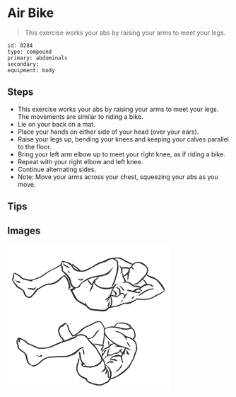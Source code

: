 # Air Bike
> This exercise works your abs by raising your arms to meet your legs.

``` 
id: 0284 
type: compound 
primary: abdominals 
secondary:  
equipment: body 
``` 

## Steps

 - This exercise works your abs by raising your arms to meet your legs. The movements are similar to riding a bike.
 - Lie on your back on a mat.
 - Place your hands on either side of your head (over your ears).
 - Raise your legs up, bending your knees and keeping your calves parallel to the floor.
 - Bring your left arm elbow up to meet your right knee, as if riding a bike.
 - Repeat with your right elbow and left knee.
 - Continue alternating sides.
 - Note: Move your arms across your chest, squeezing your abs as you move.

## Tips


## Images

<svg width="277pt" height="125pt" viewBox="0 0 277 125" xmlns="http://www.w3.org/2000/svg">
  <g fill="#FFF">
    <path d="M0 0h277v125H0V0m175.92 24.34c-6.01.32-10.65 4.8-16.41 6.06-7.12 1.77-12.57 6.86-18.95 10.13-5.38 2.11-10.6 5.59-16.64 4.83-3.46-4.92-9.43-7.09-13.08-11.73-.55.68-1.01 1.42-1.55 2.1-1-1.6-2.02-3.67-4.34-3.27-3.23-2.82-7.7-1.76-11.24-3.75-1.99 2.01-3.26 4.52-4.12 7.19-4.19 1.46-7.2 5.06-11.52 6.29-9.02 3.34-15.93 10.38-24.55 14.43-5.1 1.68-10.04 4.35-15.53 4.32-3.42-.54-6.68-1.84-10.13-2.25-2.69-.32-3.91-3.07-5.93-4.51-3.1-1.98-6.32-3.81-9.79-5.07-2.79 1.27-3.25 4.13-2.73 6.89-.9 1.77-2.04 3.78-1.07 5.78.86 4.45 4.37 7.41 6.9 10.92 2.64 3.33 7.33 3.76 10.21 6.84 2.57 1.97 1.7 5.79 3.94 7.99 2.31 2.71 5.88 5.12 9.6 4.17 1.73-.34 2.75-1.9 3.84-3.13 2.4-3 5.69-5.39 7.01-9.14 6.28-4.03 12.47-9.03 20.15-9.84 5.54-.04 11.03-1.82 15.59-4.96 4-2.67 6.51-6.96 10.43-9.73 6.33 4.33 6.62 12.41 9.2 18.91-.46-.11-1.38-.32-1.84-.43.05 1.35.1 2.7.14 4.05.92-1.1 2.01-2.03 3.3-2.68.64-5.06-1.88-10.16-3.59-14.91-1.04-3.09-4.45-4.25-6.06-6.93-3.29 1.59-6.23 3.78-8.85 6.32-3.94 3.82-8.88 6.66-14.23 7.9-8.06.04-15.48 3.96-21.81 8.65-.25-.26-.75-.77-.99-1.03-5.02 4.8-7.6 12.13-14.16 15.19-1.79-.23-3.6-.89-4.87-2.23-2.33-2.3-2.41-5.87-4.24-8.49-2.3-2.56-5.28-4.42-8.41-5.79-2.72-.84-3.1-4.13-5.36-5.55-3.36-2.21-6-7.28-2.94-10.75-.23-2.28-.27-4.56-.07-6.84 2.97 1.53 5.83 3.29 8.72 4.97 2.55 1.54 4.07 4.67 7.18 5.28 5.17 1.18 10.29 2.57 15.5 3.56-.14-.48-.41-1.45-.55-1.94 7.14-1.98 14.42-4.15 20.44-8.64 5.21-3.98 10.58-7.86 16.71-10.32 4.07-1.54 7.42-4.36 11.28-6.3 2.32 3.12.31 7.53 3.02 10.49 3.91 4.12 8.83 7.63 11.07 13.04 1.37 2.91 1.12 6.29 2.59 9.17.9 2.33 2.96 3.82 4.61 5.59-2.39 1.28-5.05 1.66-7.6 2.46.75.32 2.23.98 2.97 1.3 3.69 6.47 5.76 14.49 12.19 18.94 4.51 2.74 9.04 5.51 13.89 7.62 2.18 3.16 5.2 5.89 8.92 7.04 3.89 1.07 7.98.8 11.95 1.39 4.24.49 8.63 1.22 12.83.09 2.44-.64 3.7-3 5.52-4.52 4.47-1.85 9.35-2.16 14.03-3.16 4.05-1.06 7.95-2.69 11.63-4.68 4.1.24 8.58.8 12.29-1.38 3.21-1.96 6.92-3.16 9.66-5.84 5.61 1.03 11.34.71 17 .41 6.75-.73 12.57-4.36 18.43-7.46 4.72-1.8 8.84-4.92 11.97-8.87-1.25-2.68-1.98-5.67-3.9-7.99-3.21-3.8-5.92-8.2-10.28-10.82-4.92-3.64-11.1-4.72-16.33-7.79.87-2.34 1.82-4.69 2.2-7.17-.18-4.88-3.8-8.8-7.81-11.15-5.39-4.09-13.65-4.27-18.62.6-5.61-3.18-11.7-5.44-17.12-8.97-6.07-3.49-13.17-1.27-19.7-.9M13.58 62.37c2.2 2.23 6.38 5.8 9.27 2.78-2.43-1.6-5.47-1.69-8.17-2.6-.16-.75-.49-2.25-.66-3.01-.15.94-.29 1.89-.44 2.83M43.85 76.2c-3.05-1.92-6.38-.08-9.63-1.51 1.22 2.64 3.94 3.32 6.59 2.57 1.02.47 2.06.93 3.1 1.38 2.27-1.1 3.98-3.03 4.87-5.37-1.72.84-3.32 1.89-4.93 2.93z"/>
    <path d="M182.82 25.26c5.08-1.1 10.17.54 14.34 3.43 4.68 3 9.82 5.1 15.08 6.82-1.7 1.91-3.16 4.14-5.53 5.28-4.11-2.13-8.76-.86-13.15-.92-1.01-1.22-2.04-2.48-3.56-3.08.9 2.13 2.2 4.07 3.03 6.23.98 2.69-.51 5.36-1 7.98 1-.61 2.01-1.23 3.01-1.86.15 1.97.67 3.96-.05 5.9 1.75 2.86 3.24 5.89 4.06 9.17-1.35.77-2.75 1.45-4.09 2.23 3.21-.23 6.59-1.58 9.68-.03 3.88 1.53 6.69 4.69 10.08 6.99 3.42-1.21 6.93.9 10.41.99-.51.33-1.53.99-2.05 1.32-3.8-.57-6.91 1.84-9.56 4.21-3.55-1.32-7.34-1.85-11.12-1.78 2.73 2.96 7.33 1.97 10.55 4.17 3.41-.29 6.57 1.38 9.96 1.37 1.96-.16 3.32-1.91 4.95-2.79-3.71-.28-7.31 1.74-10.99.22 1.69-2.11 3.97-3.48 6.69-3.71 1.96 1.26 3.85 2.91 6.33 2.89-1.35-1.55-3-2.76-4.72-3.87 2.84-1.12 5.02-3.32 7.64-4.79 2.6-.97 5.39-1.54 8.16-1.58 2.75.63 5.02 2.39 7.47 3.69-1.21-4.8-6.82-5.47-10.96-5.61-2.13-3.03-3.83-6.53-7.26-8.34 2.07-2.14 4-4.39 5.78-6.77 3.35 2.62 7.03 4.91 11.16 6.06 3.22.85 6.1 2.76 8.38 5.16 3.69 4.7 7.26 9.5 10.22 14.71-4.01 4.37-9.7 6.12-14.75 8.82-8.97 6.61-20.88 6.23-31.38 4.8-1 .95-1.92 2-3.08 2.77-5.96 2.41-11.98 5.33-18.6 4.66-6.78 3.31-14.01 5.71-21.6 6.19 2.57-5.49 2.39-12.03-.82-17.23 3.63-.22 7.16.6 10.5 1.97 1-1 1.99-2 2.99-3 .5-.08 1.5-.23 2-.31.93-2.32 3-2.96 5.31-2.57.77 1.11 1.56 2.21 2.33 3.33-.94 1.65-2.5 3.4-1.49 5.41 2.53-3.41 4.87-7 6.76-10.81-1.81.99-3.91 2.19-4.08 4.52-1.21-1.71-2.21-4.56-4.75-4.3-.73.09-2.19.28-2.92.37-.11-2.63.45-6.06-2.14-7.72-1.59-1.1-3.42-3.48-5.44-1.84 1.71 1.57 4.27 2.61 4.95 5.03.71 1.75.13 3.66.04 5.46.7.03 2.09.07 2.79.09-2.13 1.18-4.44 2.21-5.73 4.4-3.41-1.33-6.94-2.49-10.66-2.18.96-2.52 1.77-5.09 2.46-7.69 2.34 2.08 4.57 4.37 4.97 7.64.74 3.25 3.14-1.19 2.25-2.66-.95-3.01-4.08-4.56-6.91-5.34 1.85-3.04 3.92-5.93 5.76-8.97-.51-.69-1.53-2.06-2.04-2.74 1.23 3.12-2.11 4.88-4.4 5.83-9.66 3.19-22.01 2.5-29.04-5.69.11-1.71.27-3.42.42-5.13 2.49-1.26 4.41-3.42 5.39-6.03 6.42-1.27 13.77-1.55 18.56-6.65 2.28-3.35 4.71-6.63 6.51-10.28-4.81 4.86-9.33 10.48-16.09 12.7-10.72 3.08-23.05 2.72-32.21 9.94-2.91 1.98-6.12 3.75-8.15 6.73-1.47 2.24-3.38 4.11-5.59 5.62-2.61-.71-5.94-.92-7.23-3.75-3.06-4.12-2.03-9.77-5.05-13.89-2.28-3.08-4.75-6.12-7.94-8.3-1.68-1.27-4.01-2.7-3.54-5.18.38-2.64-.26-5.18-2.08-7.17.3-1.57.61-3.15 1.21-4.63 2.55.16 5.11.39 7.62.89 2.29 1.74 4.59 3.48 7.11 4.91 1.68 2.29 2.46 5.32 5.01 6.92 4.76 4.33 11.59 3.26 17.47 3.1 10.29-2.98 18.68-10.21 28.63-14 3.62-1.41 7.7-1.72 10.91-4.09 3.58-2.18 8.71-4.23 12.46-1.31 1.57 1.05 3.31 2.32 3.52 4.37 1.6 10.41-1.81 20.63-4.79 30.46-1.17 3.34-3.55 6.27-3.6 9.95 3.12-2.69 5-6.53 5.92-10.5 1.86-7.23 5.12-14.27 5.01-21.86-.25-3.47-.67-6.93-.73-10.41-1.7-1.4-3.33-2.88-4.97-4.34M99.67 38.53c1.85 1.46 3.85 2.75 6.08 3.56-1.77-5.48-8.46-4.97-11.35-9.21.07 3.01 2.34 5.25 5.27 5.65m2.72 6.36c.46 1.42.97 2.83 1.51 4.22.63.17 1.89.53 2.52.7-1.07-1.84-2.24-3.7-4.03-4.92m17.26 13.95c1.32 4.39 9.18 5.09 9.06-.4-1.54.65-3.04 1.36-4.55 2.07-1.48-.62-2.98-1.19-4.51-1.67m65.9 9.08c-.35 1.41.17 1.97 1.55 1.69.32-1.38-.19-1.95-1.55-1.69m4.02 2.92c2.07 2.51 4.68 4.55 6.46 7.31.49 1.36 1.91 1.13 3.05 1.2-2.51-3.44-5.01-7.59-9.51-8.51m32.55 17.61c1.32-.37 2.71-.64 3.85-1.47 6.68-4.66 13.82-9.57 22.26-9.94.16-.35.48-1.03.64-1.37-10.35-.18-19.72 5.64-26.75 12.78m-11.64 6.51c2.39-1.76 4.26-4.15 5.31-6.94-2.63 1.5-4.73 3.91-5.31 6.94m-18.56 4.03c2.22-.71 3.91-2.35 4.75-4.53-2 1.02-3.78 2.47-4.75 4.53z"/>
    <path d="M211.43 39.18c2.18-3.25 5.15-7.06 9.53-6.7 4.97-.12 9.08 3 12.97 5.67 1.63 1.5 3.24 3.49 3.06 5.85.3 4.72-2.97 8.67-6.09 11.83-3.37 2.96-5.85 6.83-9.47 9.52-2.37 1.93-5.67 1.92-8.13 3.71 6.71 1.31 11.81-3.98 16.19-8.18 2.65 1.76 4.1 4.62 5.57 7.33-3.15.94-6.03 2.57-8.45 4.78-3.04-1.44-6.35-2.39-9.75-2.05-2.53.66-3.89-1.96-5.66-3.21-2.85-2.04-6.18-3.45-9.65-3.97-.86-2.92-2.15-5.73-4.26-7.96a36.74 36.74 0 0 0 5.86-3.31c.42.54.84 1.09 1.26 1.64-1.15 2.82-.68 5.83.29 8.61.61-3.68 1.07-7.4 2.12-11.01-.43-.72-.85-1.45-1.26-2.19l2.25.31c-.53-2.92-.17-5.88.71-8.69.77.06 2.31.17 3.08.23.98 1.16 1.92 2.5 3.58 2.67-.79-1.95-2.05-3.65-3.75-4.88zM110.01 35.88c3.58 3.06 7.67 5.63 10.68 9.31-4.79-1.42-8.9-4.45-10.68-9.31z"/>
    <path d="M195.22 41.9c3.78-.12 7.57.09 11.3.75-.63 5.2-4.95 8.62-8.92 11.46-.74-1.84-1.53-3.64-2.4-5.42.22-2.26.24-4.53.02-6.79zM136.96 60.48c5.12-2.44 10.73-3.62 16.32-4.44-1.27 1.58-2.21 4.13-4.68 3.84-2 2.54-3.81 5.24-5.09 8.22-2.48-2.28-4.56-4.93-6.55-7.62z"/>
    <path d="M128.02 65.78c2.64-1.58 5.46-2.83 8.12-4.37 1.29 3.78 3.64 7.13 7.37 8.82-1.53 3.95-3.32 7.81-4.36 11.93 4.08-4.39 7.1-10.3 7.18-16.38 2.96 6.07 9.44 9.23 15.74 10.65 5.78 1.01 12.06 1.17 17.38-1.71-2.68 3.24-3.5 7.37-4.91 11.21-2.13 4.07-5.81 7.02-9.57 9.53 2.67-.1 5.05-1.26 7-3.09-1.42 2.19-2.78 4.43-3.88 6.8 3.48-1.99 4.72-5.96 6.86-9.1 1.1 5.72 2.22 12.43-1.72 17.37-.56-.47-1.1-.96-1.63-1.45 2.55-3.1 2.24-7.18 1.4-10.84-.65 3.77-2.04 7.33-3.17 10.96l2.11.39c-1.79 1.89-3.55 4.12-6.09 4.99-5.17.76-10.4-.08-15.58-.47-3.9-.4-8.13-.44-11.33-3.06-3.71-1.92-5.21-5.94-7.28-9.29.01.91.02 2.72.03 3.62-4.47-3.7-11.14-4.55-14.24-9.88-2.39-4.2-4.65-8.49-7.14-12.64 2.12-1.16 3.94-2.75 5.67-4.42 2.16-.28 4.65-.33 6.3-1.96 1.85-2.58 2.94-5.83 5.74-7.61z"/>
  </g>
  <g fill="#333">
    <path d="M175.92 24.34c6.53-.37 13.63-2.59 19.7.9 5.42 3.53 11.51 5.79 17.12 8.97 4.97-4.87 13.23-4.69 18.62-.6 4.01 2.35 7.63 6.27 7.81 11.15-.38 2.48-1.33 4.83-2.2 7.17 5.23 3.07 11.41 4.15 16.33 7.79 4.36 2.62 7.07 7.02 10.28 10.82 1.92 2.32 2.65 5.31 3.9 7.99-3.13 3.95-7.25 7.07-11.97 8.87-5.86 3.1-11.68 6.73-18.43 7.46-5.66.3-11.39.62-17-.41-2.74 2.68-6.45 3.88-9.66 5.84-3.71 2.18-8.19 1.62-12.29 1.38-3.68 1.99-7.58 3.62-11.63 4.68-4.68 1-9.56 1.31-14.03 3.16-1.82 1.52-3.08 3.88-5.52 4.52-4.2 1.13-8.59.4-12.83-.09-3.97-.59-8.06-.32-11.95-1.39-3.72-1.15-6.74-3.88-8.92-7.04-4.85-2.11-9.38-4.88-13.89-7.62-6.43-4.45-8.5-12.47-12.19-18.94-.74-.32-2.22-.98-2.97-1.3 2.55-.8 5.21-1.18 7.6-2.46-1.65-1.77-3.71-3.26-4.61-5.59-1.47-2.88-1.22-6.26-2.59-9.17-2.24-5.41-7.16-8.92-11.07-13.04-2.71-2.96-.7-7.37-3.02-10.49-3.86 1.94-7.21 4.76-11.28 6.3-6.13 2.46-11.5 6.34-16.71 10.32-6.02 4.49-13.3 6.66-20.44 8.64.14.49.41 1.46.55 1.94-5.21-.99-10.33-2.38-15.5-3.56-3.11-.61-4.63-3.74-7.18-5.28-2.89-1.68-5.75-3.44-8.72-4.97-.2 2.28-.16 4.56.07 6.84-3.06 3.47-.42 8.54 2.94 10.75 2.26 1.42 2.64 4.71 5.36 5.55 3.13 1.37 6.11 3.23 8.41 5.79 1.83 2.62 1.91 6.19 4.24 8.49 1.27 1.34 3.08 2 4.87 2.23 6.56-3.06 9.14-10.39 14.16-15.19.24.26.74.77.99 1.03 6.33-4.69 13.75-8.61 21.81-8.65 5.35-1.24 10.29-4.08 14.23-7.9 2.62-2.54 5.56-4.73 8.85-6.32 1.61 2.68 5.02 3.84 6.06 6.93 1.71 4.75 4.23 9.85 3.59 14.91-1.29.65-2.38 1.58-3.3 2.68-.04-1.35-.09-2.7-.14-4.05.46.11 1.38.32 1.84.43-2.58-6.5-2.87-14.58-9.2-18.91-3.92 2.77-6.43 7.06-10.43 9.73-4.56 3.14-10.05 4.92-15.59 4.96-7.68.81-13.87 5.81-20.15 9.84-1.32 3.75-4.61 6.14-7.01 9.14-1.09 1.23-2.11 2.79-3.84 3.13-3.72.95-7.29-1.46-9.6-4.17-2.24-2.2-1.37-6.02-3.94-7.99-2.88-3.08-7.57-3.51-10.21-6.84-2.53-3.51-6.04-6.47-6.9-10.92-.97-2 .17-4.01 1.07-5.78-.52-2.76-.06-5.62 2.73-6.89 3.47 1.26 6.69 3.09 9.79 5.07 2.02 1.44 3.24 4.19 5.93 4.51 3.45.41 6.71 1.71 10.13 2.25 5.49.03 10.43-2.64 15.53-4.32 8.62-4.05 15.53-11.09 24.55-14.43 4.32-1.23 7.33-4.83 11.52-6.29.86-2.67 2.13-5.18 4.12-7.19 3.54 1.99 8.01.93 11.24 3.75 2.32-.4 3.34 1.67 4.34 3.27.54-.68 1-1.42 1.55-2.1 3.65 4.64 9.62 6.81 13.08 11.73 6.04.76 11.26-2.72 16.64-4.83 6.38-3.27 11.83-8.36 18.95-10.13 5.76-1.26 10.4-5.74 16.41-6.06m6.9.92c1.64 1.46 3.27 2.94 4.97 4.34.06 3.48.48 6.94.73 10.41.11 7.59-3.15 14.63-5.01 21.86-.92 3.97-2.8 7.81-5.92 10.5.05-3.68 2.43-6.61 3.6-9.95 2.98-9.83 6.39-20.05 4.79-30.46-.21-2.05-1.95-3.32-3.52-4.37-3.75-2.92-8.88-.87-12.46 1.31-3.21 2.37-7.29 2.68-10.91 4.09-9.95 3.79-18.34 11.02-28.63 14-5.88.16-12.71 1.23-17.47-3.1-2.55-1.6-3.33-4.63-5.01-6.92-2.52-1.43-4.82-3.17-7.11-4.91-2.51-.5-5.07-.73-7.62-.89-.6 1.48-.91 3.06-1.21 4.63 1.82 1.99 2.46 4.53 2.08 7.17-.47 2.48 1.86 3.91 3.54 5.18 3.19 2.18 5.66 5.22 7.94 8.3 3.02 4.12 1.99 9.77 5.05 13.89 1.29 2.83 4.62 3.04 7.23 3.75 2.21-1.51 4.12-3.38 5.59-5.62 2.03-2.98 5.24-4.75 8.15-6.73 9.16-7.22 21.49-6.86 32.21-9.94 6.76-2.22 11.28-7.84 16.09-12.7-1.8 3.65-4.23 6.93-6.51 10.28-4.79 5.1-12.14 5.38-18.56 6.65-.98 2.61-2.9 4.77-5.39 6.03-.15 1.71-.31 3.42-.42 5.13 7.03 8.19 19.38 8.88 29.04 5.69 2.29-.95 5.63-2.71 4.4-5.83.51.68 1.53 2.05 2.04 2.74-1.84 3.04-3.91 5.93-5.76 8.97 2.83.78 5.96 2.33 6.91 5.34.89 1.47-1.51 5.91-2.25 2.66-.4-3.27-2.63-5.56-4.97-7.64-.69 2.6-1.5 5.17-2.46 7.69 3.72-.31 7.25.85 10.66 2.18 1.29-2.19 3.6-3.22 5.73-4.4-.7-.02-2.09-.06-2.79-.09.09-1.8.67-3.71-.04-5.46-.68-2.42-3.24-3.46-4.95-5.03 2.02-1.64 3.85.74 5.44 1.84 2.59 1.66 2.03 5.09 2.14 7.72.73-.09 2.19-.28 2.92-.37 2.54-.26 3.54 2.59 4.75 4.3.17-2.33 2.27-3.53 4.08-4.52-1.89 3.81-4.23 7.4-6.76 10.81-1.01-2.01.55-3.76 1.49-5.41-.77-1.12-1.56-2.22-2.33-3.33-2.31-.39-4.38.25-5.31 2.57-.5.08-1.5.23-2 .31-1 1-1.99 2-2.99 3-3.34-1.37-6.87-2.19-10.5-1.97 3.21 5.2 3.39 11.74.82 17.23 7.59-.48 14.82-2.88 21.6-6.19 6.62.67 12.64-2.25 18.6-4.66 1.16-.77 2.08-1.82 3.08-2.77 10.5 1.43 22.41 1.81 31.38-4.8 5.05-2.7 10.74-4.45 14.75-8.82-2.96-5.21-6.53-10.01-10.22-14.71-2.28-2.4-5.16-4.31-8.38-5.16-4.13-1.15-7.81-3.44-11.16-6.06a70.248 70.248 0 0 1-5.78 6.77c3.43 1.81 5.13 5.31 7.26 8.34 4.14.14 9.75.81 10.96 5.61-2.45-1.3-4.72-3.06-7.47-3.69-2.77.04-5.56.61-8.16 1.58-2.62 1.47-4.8 3.67-7.64 4.79 1.72 1.11 3.37 2.32 4.72 3.87-2.48.02-4.37-1.63-6.33-2.89-2.72.23-5 1.6-6.69 3.71 3.68 1.52 7.28-.5 10.99-.22-1.63.88-2.99 2.63-4.95 2.79-3.39.01-6.55-1.66-9.96-1.37-3.22-2.2-7.82-1.21-10.55-4.17 3.78-.07 7.57.46 11.12 1.78 2.65-2.37 5.76-4.78 9.56-4.21.52-.33 1.54-.99 2.05-1.32-3.48-.09-6.99-2.2-10.41-.99-3.39-2.3-6.2-5.46-10.08-6.99-3.09-1.55-6.47-.2-9.68.03 1.34-.78 2.74-1.46 4.09-2.23-.82-3.28-2.31-6.31-4.06-9.17.72-1.94.2-3.93.05-5.9-1 .63-2.01 1.25-3.01 1.86.49-2.62 1.98-5.29 1-7.98-.83-2.16-2.13-4.1-3.03-6.23 1.52.6 2.55 1.86 3.56 3.08 4.39.06 9.04-1.21 13.15.92 2.37-1.14 3.83-3.37 5.53-5.28-5.26-1.72-10.4-3.82-15.08-6.82-4.17-2.89-9.26-4.53-14.34-3.43m28.61 13.92c1.7 1.23 2.96 2.93 3.75 4.88-1.66-.17-2.6-1.51-3.58-2.67-.77-.06-2.31-.17-3.08-.23-.88 2.81-1.24 5.77-.71 8.69l-2.25-.31c.41.74.83 1.47 1.26 2.19-1.05 3.61-1.51 7.33-2.12 11.01-.97-2.78-1.44-5.79-.29-8.61-.42-.55-.84-1.1-1.26-1.64a36.74 36.74 0 0 1-5.86 3.31c2.11 2.23 3.4 5.04 4.26 7.96 3.47.52 6.8 1.93 9.65 3.97 1.77 1.25 3.13 3.87 5.66 3.21 3.4-.34 6.71.61 9.75 2.05 2.42-2.21 5.3-3.84 8.45-4.78-1.47-2.71-2.92-5.57-5.57-7.33-4.38 4.2-9.48 9.49-16.19 8.18 2.46-1.79 5.76-1.78 8.13-3.71 3.62-2.69 6.1-6.56 9.47-9.52 3.12-3.16 6.39-7.11 6.09-11.83.18-2.36-1.43-4.35-3.06-5.85-3.89-2.67-8-5.79-12.97-5.67-4.38-.36-7.35 3.45-9.53 6.7m-101.42-3.3c1.78 4.86 5.89 7.89 10.68 9.31-3.01-3.68-7.1-6.25-10.68-9.31m85.21 6.02c.22 2.26.2 4.53-.02 6.79.87 1.78 1.66 3.58 2.4 5.42 3.97-2.84 8.29-6.26 8.92-11.46-3.73-.66-7.52-.87-11.3-.75m-58.26 18.58c1.99 2.69 4.07 5.34 6.55 7.62 1.28-2.98 3.09-5.68 5.09-8.22 2.47.29 3.41-2.26 4.68-3.84-5.59.82-11.2 2-16.32 4.44m-8.94 5.3c-2.8 1.78-3.89 5.03-5.74 7.61-1.65 1.63-4.14 1.68-6.3 1.96-1.73 1.67-3.55 3.26-5.67 4.42 2.49 4.15 4.75 8.44 7.14 12.64 3.1 5.33 9.77 6.18 14.24 9.88-.01-.9-.02-2.71-.03-3.62 2.07 3.35 3.57 7.37 7.28 9.29 3.2 2.62 7.43 2.66 11.33 3.06 5.18.39 10.41 1.23 15.58.47 2.54-.87 4.3-3.1 6.09-4.99l-2.11-.39c1.13-3.63 2.52-7.19 3.17-10.96.84 3.66 1.15 7.74-1.4 10.84.53.49 1.07.98 1.63 1.45 3.94-4.94 2.82-11.65 1.72-17.37-2.14 3.14-3.38 7.11-6.86 9.1 1.1-2.37 2.46-4.61 3.88-6.8-1.95 1.83-4.33 2.99-7 3.09 3.76-2.51 7.44-5.46 9.57-9.53 1.41-3.84 2.23-7.97 4.91-11.21-5.32 2.88-11.6 2.72-17.38 1.71-6.3-1.42-12.78-4.58-15.74-10.65-.08 6.08-3.1 11.99-7.18 16.38 1.04-4.12 2.83-7.98 4.36-11.93-3.73-1.69-6.08-5.04-7.37-8.82-2.66 1.54-5.48 2.79-8.12 4.37z"/>
    <path d="M99.67 38.53c-2.93-.4-5.2-2.64-5.27-5.65 2.89 4.24 9.58 3.73 11.35 9.21-2.23-.81-4.23-2.1-6.08-3.56zM102.39 44.89c1.79 1.22 2.96 3.08 4.03 4.92-.63-.17-1.89-.53-2.52-.7-.54-1.39-1.05-2.8-1.51-4.22zM119.65 58.84c1.53.48 3.03 1.05 4.51 1.67 1.51-.71 3.01-1.42 4.55-2.07.12 5.49-7.74 4.79-9.06.4zM13.58 62.37c.15-.94.29-1.89.44-2.83.17.76.5 2.26.66 3.01 2.7.91 5.74 1 8.17 2.6-2.89 3.02-7.07-.55-9.27-2.78zM185.55 67.92c1.36-.26 1.87.31 1.55 1.69-1.38.28-1.9-.28-1.55-1.69zM189.57 70.84c4.5.92 7 5.07 9.51 8.51-1.14-.07-2.56.16-3.05-1.2-1.78-2.76-4.39-4.8-6.46-7.31zM43.85 76.2c1.61-1.04 3.21-2.09 4.93-2.93-.89 2.34-2.6 4.27-4.87 5.37-1.04-.45-2.08-.91-3.1-1.38-2.65.75-5.37.07-6.59-2.57 3.25 1.43 6.58-.41 9.63 1.51zM222.12 88.45c7.03-7.14 16.4-12.96 26.75-12.78-.16.34-.48 1.02-.64 1.37-8.44.37-15.58 5.28-22.26 9.94-1.14.83-2.53 1.1-3.85 1.47zM210.48 94.96c.58-3.03 2.68-5.44 5.31-6.94-1.05 2.79-2.92 5.18-5.31 6.94zM191.92 98.99c.97-2.06 2.75-3.51 4.75-4.53-.84 2.18-2.53 3.82-4.75 4.53z"/>
  </g>
</svg>

<svg width="277pt" height="125pt" viewBox="0 0 277 125" xmlns="http://www.w3.org/2000/svg">
  <g fill="#FFF">
    <path d="M0 0h277v125H0V0m148.42 7.47c-5.71 3.53-12.18 5.58-18.08 8.75-4.95 2.58-8 7.51-12.64 10.51-1.98 1.47-4.4 2.1-6.62 3.09-2.36-4.27-6.01-7.98-6.98-12.9-.47-3.55-3.08-6.4-5.98-8.24-1.71.75-3.18 1.91-4.62 3.06-4.62 1.49-7.69 6.45-7.55 11.19 1.26 4.64 2.14 10 6.55 12.79.53 1.27 1.06 2.53 1.59 3.8-9.9 3.25-18.72 9.65-29.24 11.04-5.09.53-10.68 1.55-15.34-1.2-4.42-2.58-9.29-4.17-14.03-6.04-1.85-.64-2.62-2.63-3.8-4.04-3.78-2.1-7.51-4.34-11.74-5.43l-2.64.8c-.96 2.8-3.1 5.81-1.56 8.8 1.06 2.36 1.11 4.96 1.76 7.43 2.35 5.14 8.16 6.89 11.88 10.71 2.52 5.1 1.99 11.47 5.78 16.03 2.08 3.01 5.82 3.79 8.84 5.51 4.46-.95 8.29-3.53 11.78-6.35 4.46-4.78 10.44-8.75 17.18-8.95 9.03-.41 18.06-1.27 27.11-1.01 2.58-.2 4.96-1.28 7.39-2.1 3.51-1.29 7.35-2.34 9.99-5.18 3.2-2.53 5.28-6.25 9.12-7.98 2.67 3.61 1 8.67 3.69 12.12.9-4.26.36-8.78-2.87-11.95.88-.78 1.75-1.58 2.58-2.43-4.63.16-8.38 3.11-11.76 5.97-5.5 4.59-11.94 8.4-19.09 9.55-8.86-.08-17.7.61-26.54 1.05-6.77.71-12.98 4.3-17.71 9.1-3.72 3.68-8.84 6.54-14.24 5.76-2-2.4-4.68-4.48-5.47-7.65-1.43-4.08-1.08-8.88-3.85-12.41-3.09-3.34-7.42-5.21-10.64-8.4-1.53-1.28-1.29-3.35-1.59-5.12-.22-2.17-1.75-3.97-1.92-6.16.03-1.9.93-3.63 1.59-5.36-.08 2.6-.44 5.39 1.56 7.41.51-2.36.9-4.79 2.15-6.91 4.16 2.42 8.41 4.84 11.49 8.63 6.4 1.44 11.76 5.63 17.95 7.65 6.63 1.07 13.48.35 19.95-1.34 6.76-2.18 13.14-5.36 19.62-8.23 5.14-2.23 10.88-2.8 15.81-5.57 2.28-1.28 4.95-1.56 7.3-2.67 2.16-1.38 4.02-3.31 6.57-4 3.83-1.41 8.03-.12 11.45 1.78 2.34 2.37 3.89 5.39 6.13 7.87 3.59 4.75 8.62 8.2 11.92 13.19 2.39 3.63 4.24 7.59 6.5 11.3 1.31 2.58 3.35 5.6 2.01 8.56-2.36 2.64-5.17 4.9-8.13 6.82-5.47 2.59-12 3.39-17.76 1.22-1.31-.7-2.56.14-3.61.88-1.05-1.03-2.33-2.01-2.36-3.61.43.45 1.28 1.36 1.71 1.82 1.22-.76 2.46-1.48 3.66-2.26-2.01-.8-4.19-1.68-5.16-3.78-3.69-4.98-2.19-11.57-4.53-17.09-.53.62-1.06 1.24-1.58 1.87.41 2.57.73 5.16.95 7.76.25 3.52 2.39 6.47 4.03 9.46-.48 1.13-.87 2.28-1.17 3.46 1.33 1.97 3.26 3.95 5.8 4.05 3.33.26 6.63.92 9.97.98 3.79-.59 7.54-1.48 11.1-2.88 4.47-1.89 7.91-5.64 10.08-9.92 1.61 4.61 4.49 9.79 2.32 14.68-1.52 2.42-3.8 4.23-5.62 6.41 4.11-.93 7.29-3.59 9.28-7.26-.08 3.78-1.45 7.32-2.41 10.93 2.87-.98 3.1-4.22 4.28-6.55.91 3.83.69 7.79.49 11.69 1.06-.36 2.16-.66 3.29-.56-1.4 2.74-2.47 6.59-5.8 7.58-4.06 1.26-7.47 4.61-11.95 4.32-6.73-1.14-13.6-2.53-19.57-6-.8-1.31-1.07-2.84-1.53-4.28-4.79-2.27-10.28-4.03-13.5-8.52-2.67-3.44-2.73-8.15-2.17-12.27 1.46-4.51 3.19-9.04 2.82-13.89-2.73 1.96-1.85 5.76-3.22 8.5-2.51 5.64-2.78 12.48.51 17.87 2.85 5.22 8.29 8 13.54 10.23 1.11 2.19 2.49 4.43 4.97 5.22 7.01 2.79 14.51 6.11 22.22 4.54 3.44-1 6.4-3.2 9.81-4.32 2.74-.88 3.28-4.27 5.51-5.74 12-3.17 22.56-10.58 30.86-19.68 3.2-3.71 4.21-8.69 7.09-12.61 2.26-3.01 3.07-6.72 4.1-10.26 1.28-3.25 3.1-6.46 2.92-10.07-.24-5.37-1.23-11.58-6.05-14.83.32-.38.95-1.14 1.27-1.52 3.52-3.87 1.63-9.38.24-13.74-.51-2.21-2.63-3.33-4.24-4.66-.95-1.63-1.7-3.43-3.07-4.76-6.14-4.11-13.87-5.04-21.04-3.74-3.18.8-4.91 3.81-6.46 6.43-5.46-1.43-10.56.94-15.6 2.66-1.59-4.06-3.19-8.58-6.95-11.15-3.18-1.52-7.01-.71-10.08.74M49.79 64.35c2.6 1.8 5.66 2.73 8.66 1.28.15-.77.44-2.33.59-3.1-1.76.96-3.52 1.92-5.3 2.84-1.35-.68-2.7-1.35-4.05-2.03.03.25.07.76.1 1.01z"/>
    <path d="M149.22 9.14c2.66-1.55 6.26-2.39 8.94-.42 3.07 1.25 3.66 4.8 4.99 7.46 1.13 2.08.49 4.43.53 6.66.64 7.8-.7 15.6-2.2 23.23-5.35-.68-10.6-2.49-16.07-1.6-2.73-2.57-5.26-5.31-7.8-8.06 3.2-.61 6.49-1.46 8.96-3.72 3.05-2.06 4.25-5.73 6.83-8.24 1.12-1.15 2.2-2.33 3.09-3.68-6.75 1.43-7.72 9.64-13.47 12.45-2.01 1.14-4.38 1.33-6.58 1.85-.48-1.22-.94-2.44-1.39-3.67-3.16-1.68-6.49-3.39-10.14-3.51-3.14-.21-5.87 1.56-8.74 2.52 1.98-1.79 4.15-3.35 6.37-4.84 3.5-2.32 5.83-6.07 9.56-8.08 5.62-2.96 11.69-5.02 17.12-8.35zM182.49 15.44c1.79-2.11 3.13-5.66 6.47-5.42 6.89-.5 15.52.05 19.69 6.4-8.39 4.75-17.43-.84-26.16-.98zM94.75 15.13c.76-2.33 2.61-3.73 4.88-4.44 2.89 3.66 2.47 8.68 5.09 12.47 2.02 2.93 3.89 5.95 5.66 9.04 1.14-.38 3.42-1.14 4.56-1.53l-.25-.99c.6.4 1.2.8 1.8 1.21-2.72 1.84-5.87 2.65-8.97 3.58-3.71 1.71-7.45 3.36-11.42 4.39-.55-2.41-1.75-4.6-3.74-6.1-2.4-1.69-2.38-4.86-3.6-7.29-1.79-3.66.57-7.74 3.24-10.25.69-.02 2.06-.07 2.75-.09z"/>
    <path d="M166.72 18.6c2.81-.53 5.52-1.48 8.31-2.11 5.98.35 12.05.86 17.75 2.82 5.66 1.85 11.7 1.3 17.26-.53 4.44 1.21 5.13 6.4 5.62 10.25.47 3.21-1.64 5.73-3.94 7.62l.62-1.28c-3.28-2.09-7.06-2.97-10.7-4.09-5.78-4.33-12.29-9.6-20.02-8.48 5.59 1.75 11.66 3.21 15.71 7.82 1.91 2.73 3.43 5.84 6.24 7.79-.57-1.62-1.21-3.22-1.82-4.82 5.56.29 10.53 3.46 14.21 7.44 2.72 5.21 3.64 11.72 1.03 17.17-2.05 3.93-2.14 8.56-4.49 12.35-2.99 4.95-5.07 10.6-9.4 14.61-8.14 7.5-16.97 14.82-27.83 17.91 2.5-4.94 2.17-10.88-.55-15.64-2.18-3.09-5.06-5.62-8.08-7.87-1.42-4.76-2.9-9.81-6.52-13.4 1.6-.97 3.48-1.99 3.3-4.18 2.01-2.31 3.52-4.99 5.23-7.51-3.76.1-5.2 3.66-5.63 6.83-.48-.65-1.44-1.97-1.92-2.63-.18 2.34-.3 4.71-.98 6.98-4.61-6.93-7.85-14.75-13.86-20.7 5.31.79 10.36 2.74 15.75 3.13-1.02 1.88-2.09 3.73-3.34 5.47.77 1.78 1.68 3.49 2.66 5.16 1.05-1.43 2.04-2.91 3.23-4.24 2.17-2.71 6.69-1.23 8.64-4.23 1.93-2.81 4.76-4.77 7.89-6.06 1.69.98 3.4 1.93 5.11 2.88-1.42.44-2.83.91-4.24 1.39 3.32.37 6.57 1.54 9.94 1.25 2.72.65 5.43 1.39 8.18 1.96-2.26 2.06-2.63 5.49-5.19 7.22-.87-.75-1.62-1.6-2.24-2.55.73-.92 1.46-1.85 2.17-2.78-.86-1.36-1.93-.15-2.76.5-1.58 1.41-2.65 3.31-4.38 4.57-3.61 1.18-7.76 1.19-10.62 4.04-1.9-.03-3.79-.03-5.68-.05-.05-3.88 1.14-7.53 2.84-10.97-3.9 2.66-4.84 7.4-4.61 11.83-1.92 2.12-4 4.11-5.77 6.36 1.8-.48 3.4-1.37 4.06-3.22 2.12-1.52 4.45-2.85 7.17-2.37 2.79.57 4.68-1.8 6.88-3.02 2.53.26 4.96-.53 7.36-1.21.51-.94 1.02-1.87 1.55-2.8 1.27 1.29 2.6 2.52 3.98 3.69-.77 1.14-1.56 2.29-2.33 3.43-1.92-.63-3.64-1.69-5.37-2.69.11.51.34 1.52.45 2.03-5.53-.51-10.79 2.31-13.76 6.92 2.41-.74 4.16-2.6 6.2-3.97 2.96-.47 6.09.06 8.91-1.23.84.16 2.52.46 3.36.62.27 3.69 1.94 7.04 2.84 10.59.35-.04 1.07-.13 1.43-.17-.48-2.51-1.29-4.94-1.92-7.42-.3-2.87 1.08-5.55 2.21-8.1.67 1.16 1.35 2.32 2.06 3.46.06-4.21.62-8.44 2.68-12.18 3.01 1.37 5.93 3.03 9.2 3.68-3.96-4.28-9.88-5.65-15.27-7.21-6.56-1.79-12.72-5-17.87-9.46-6-4.02-11.21-9.94-12.73-17.16.47-1.21 1.16-2.31 1.79-3.44m36.35 21.45c-.13 4.05 2.23 8.02 6.1 9.44-2.01-3.16-4.13-6.25-6.1-9.44m-.6 13.43c-.23 2.63-.04 5.27.17 7.9 1.43 1.08 3.04 1.81 4.88 1.49-2.3-2.79-3.53-6.17-5.05-9.39m-29.13 18.96c2.44-.02 4.99-.74 7.4-.02 2.02.44 4.2 2.03 6.06.29-3.7-3.18-9.81-3.97-13.46-.27m-5.17 5.4c2.39.11 4.45-1.88 6.91-1.6 1.83-.29 4.74 1.42 5.35-1.18-3.68-2.47-10.1-.45-12.26 2.78m26.65.83c-2.55 3.46-4.69 7.29-7.93 10.19-1.4 1.26-2.76 2.57-3.89 4.08 4.69-1.91 8.18-5.84 11.08-9.86 1.04-1.25.73-2.92.74-4.41z"/>
    <path d="M165.22 28.93c3.22 6.52 9.87 9.9 15.02 14.61-2.09.76-4.52.94-6.23 2.51-1.94 1.68-3.19 4.4-5.99 4.8-3.32.73-5.1 3.91-7.35 6.12-.19-4.03 4.43-7.52 2.33-11.37 1.75-5.37 2.04-11.06 2.22-16.67m6.03 10.18c-.39 2.89-.17 5.83.9 8.56 1.62-2.63 1.02-6.24-.9-8.56zM166.84 80.88c6.21 4.56 8.89 12.46 7.22 19.93-.6-.69-1.19-1.38-1.78-2.08-.01-2.95.28-6.11-1.16-8.81-1.63-2.94-4.18-5.44-4.28-9.04z"/>
  </g>
  <g fill="#333">
    <path d="M148.42 7.47c3.07-1.45 6.9-2.26 10.08-.74 3.76 2.57 5.36 7.09 6.95 11.15 5.04-1.72 10.14-4.09 15.6-2.66 1.55-2.62 3.28-5.63 6.46-6.43 7.17-1.3 14.9-.37 21.04 3.74 1.37 1.33 2.12 3.13 3.07 4.76 1.61 1.33 3.73 2.45 4.24 4.66 1.39 4.36 3.28 9.87-.24 13.74-.32.38-.95 1.14-1.27 1.52 4.82 3.25 5.81 9.46 6.05 14.83.18 3.61-1.64 6.82-2.92 10.07-1.03 3.54-1.84 7.25-4.1 10.26-2.88 3.92-3.89 8.9-7.09 12.61-8.3 9.1-18.86 16.51-30.86 19.68-2.23 1.47-2.77 4.86-5.51 5.74-3.41 1.12-6.37 3.32-9.81 4.32-7.71 1.57-15.21-1.75-22.22-4.54-2.48-.79-3.86-3.03-4.97-5.22-5.25-2.23-10.69-5.01-13.54-10.23-3.29-5.39-3.02-12.23-.51-17.87 1.37-2.74.49-6.54 3.22-8.5.37 4.85-1.36 9.38-2.82 13.89-.56 4.12-.5 8.83 2.17 12.27 3.22 4.49 8.71 6.25 13.5 8.52.46 1.44.73 2.97 1.53 4.28 5.97 3.47 12.84 4.86 19.57 6 4.48.29 7.89-3.06 11.95-4.32 3.33-.99 4.4-4.84 5.8-7.58-1.13-.1-2.23.2-3.29.56.2-3.9.42-7.86-.49-11.69-1.18 2.33-1.41 5.57-4.28 6.55.96-3.61 2.33-7.15 2.41-10.93-1.99 3.67-5.17 6.33-9.28 7.26 1.82-2.18 4.1-3.99 5.62-6.41 2.17-4.89-.71-10.07-2.32-14.68-2.17 4.28-5.61 8.03-10.08 9.92-3.56 1.4-7.31 2.29-11.1 2.88-3.34-.06-6.64-.72-9.97-.98-2.54-.1-4.47-2.08-5.8-4.05.3-1.18.69-2.33 1.17-3.46-1.64-2.99-3.78-5.94-4.03-9.46-.22-2.6-.54-5.19-.95-7.76.52-.63 1.05-1.25 1.58-1.87 2.34 5.52.84 12.11 4.53 17.09.97 2.1 3.15 2.98 5.16 3.78-1.2.78-2.44 1.5-3.66 2.26-.43-.46-1.28-1.37-1.71-1.82.03 1.6 1.31 2.58 2.36 3.61 1.05-.74 2.3-1.58 3.61-.88 5.76 2.17 12.29 1.37 17.76-1.22 2.96-1.92 5.77-4.18 8.13-6.82 1.34-2.96-.7-5.98-2.01-8.56-2.26-3.71-4.11-7.67-6.5-11.3-3.3-4.99-8.33-8.44-11.92-13.19-2.24-2.48-3.79-5.5-6.13-7.87-3.42-1.9-7.62-3.19-11.45-1.78-2.55.69-4.41 2.62-6.57 4-2.35 1.11-5.02 1.39-7.3 2.67-4.93 2.77-10.67 3.34-15.81 5.57-6.48 2.87-12.86 6.05-19.62 8.23-6.47 1.69-13.32 2.41-19.95 1.34-6.19-2.02-11.55-6.21-17.95-7.65-3.08-3.79-7.33-6.21-11.49-8.63-1.25 2.12-1.64 4.55-2.15 6.91-2-2.02-1.64-4.81-1.56-7.41-.66 1.73-1.56 3.46-1.59 5.36.17 2.19 1.7 3.99 1.92 6.16.3 1.77.06 3.84 1.59 5.12 3.22 3.19 7.55 5.06 10.64 8.4 2.77 3.53 2.42 8.33 3.85 12.41.79 3.17 3.47 5.25 5.47 7.65 5.4.78 10.52-2.08 14.24-5.76 4.73-4.8 10.94-8.39 17.71-9.1 8.84-.44 17.68-1.13 26.54-1.05 7.15-1.15 13.59-4.96 19.09-9.55 3.38-2.86 7.13-5.81 11.76-5.97-.83.85-1.7 1.65-2.58 2.43 3.23 3.17 3.77 7.69 2.87 11.95-2.69-3.45-1.02-8.51-3.69-12.12-3.84 1.73-5.92 5.45-9.12 7.98-2.64 2.84-6.48 3.89-9.99 5.18-2.43.82-4.81 1.9-7.39 2.1-9.05-.26-18.08.6-27.11 1.01-6.74.2-12.72 4.17-17.18 8.95-3.49 2.82-7.32 5.4-11.78 6.35-3.02-1.72-6.76-2.5-8.84-5.51-3.79-4.56-3.26-10.93-5.78-16.03-3.72-3.82-9.53-5.57-11.88-10.71-.65-2.47-.7-5.07-1.76-7.43-1.54-2.99.6-6 1.56-8.8l2.64-.8c4.23 1.09 7.96 3.33 11.74 5.43 1.18 1.41 1.95 3.4 3.8 4.04 4.74 1.87 9.61 3.46 14.03 6.04 4.66 2.75 10.25 1.73 15.34 1.2 10.52-1.39 19.34-7.79 29.24-11.04-.53-1.27-1.06-2.53-1.59-3.8-4.41-2.79-5.29-8.15-6.55-12.79-.14-4.74 2.93-9.7 7.55-11.19 1.44-1.15 2.91-2.31 4.62-3.06 2.9 1.84 5.51 4.69 5.98 8.24.97 4.92 4.62 8.63 6.98 12.9 2.22-.99 4.64-1.62 6.62-3.09 4.64-3 7.69-7.93 12.64-10.51 5.9-3.17 12.37-5.22 18.08-8.75m.8 1.67c-5.43 3.33-11.5 5.39-17.12 8.35-3.73 2.01-6.06 5.76-9.56 8.08-2.22 1.49-4.39 3.05-6.37 4.84 2.87-.96 5.6-2.73 8.74-2.52 3.65.12 6.98 1.83 10.14 3.51.45 1.23.91 2.45 1.39 3.67 2.2-.52 4.57-.71 6.58-1.85 5.75-2.81 6.72-11.02 13.47-12.45-.89 1.35-1.97 2.53-3.09 3.68-2.58 2.51-3.78 6.18-6.83 8.24-2.47 2.26-5.76 3.11-8.96 3.72 2.54 2.75 5.07 5.49 7.8 8.06 5.47-.89 10.72.92 16.07 1.6 1.5-7.63 2.84-15.43 2.2-23.23-.04-2.23.6-4.58-.53-6.66-1.33-2.66-1.92-6.21-4.99-7.46-2.68-1.97-6.28-1.13-8.94.42m33.27 6.3c8.73.14 17.77 5.73 26.16.98-4.17-6.35-12.8-6.9-19.69-6.4-3.34-.24-4.68 3.31-6.47 5.42m-87.74-.31c-.69.02-2.06.07-2.75.09-2.67 2.51-5.03 6.59-3.24 10.25 1.22 2.43 1.2 5.6 3.6 7.29 1.99 1.5 3.19 3.69 3.74 6.1 3.97-1.03 7.71-2.68 11.42-4.39 3.1-.93 6.25-1.74 8.97-3.58-.6-.41-1.2-.81-1.8-1.21l.25.99c-1.14.39-3.42 1.15-4.56 1.53-1.77-3.09-3.64-6.11-5.66-9.04-2.62-3.79-2.2-8.81-5.09-12.47-2.27.71-4.12 2.11-4.88 4.44m71.97 3.47c-.63 1.13-1.32 2.23-1.79 3.44 1.52 7.22 6.73 13.14 12.73 17.16 5.15 4.46 11.31 7.67 17.87 9.46 5.39 1.56 11.31 2.93 15.27 7.21-3.27-.65-6.19-2.31-9.2-3.68-2.06 3.74-2.62 7.97-2.68 12.18-.71-1.14-1.39-2.3-2.06-3.46-1.13 2.55-2.51 5.23-2.21 8.1.63 2.48 1.44 4.91 1.92 7.42-.36.04-1.08.13-1.43.17-.9-3.55-2.57-6.9-2.84-10.59-.84-.16-2.52-.46-3.36-.62-2.82 1.29-5.95.76-8.91 1.23-2.04 1.37-3.79 3.23-6.2 3.97 2.97-4.61 8.23-7.43 13.76-6.92-.11-.51-.34-1.52-.45-2.03 1.73 1 3.45 2.06 5.37 2.69.77-1.14 1.56-2.29 2.33-3.43-1.38-1.17-2.71-2.4-3.98-3.69-.53.93-1.04 1.86-1.55 2.8-2.4.68-4.83 1.47-7.36 1.21-2.2 1.22-4.09 3.59-6.88 3.02-2.72-.48-5.05.85-7.17 2.37-.66 1.85-2.26 2.74-4.06 3.22 1.77-2.25 3.85-4.24 5.77-6.36-.23-4.43.71-9.17 4.61-11.83-1.7 3.44-2.89 7.09-2.84 10.97 1.89.02 3.78.02 5.68.05 2.86-2.85 7.01-2.86 10.62-4.04 1.73-1.26 2.8-3.16 4.38-4.57.83-.65 1.9-1.86 2.76-.5-.71.93-1.44 1.86-2.17 2.78.62.95 1.37 1.8 2.24 2.55 2.56-1.73 2.93-5.16 5.19-7.22-2.75-.57-5.46-1.31-8.18-1.96-3.37.29-6.62-.88-9.94-1.25 1.41-.48 2.82-.95 4.24-1.39-1.71-.95-3.42-1.9-5.11-2.88-3.13 1.29-5.96 3.25-7.89 6.06-1.95 3-6.47 1.52-8.64 4.23-1.19 1.33-2.18 2.81-3.23 4.24-.98-1.67-1.89-3.38-2.66-5.16 1.25-1.74 2.32-3.59 3.34-5.47-5.39-.39-10.44-2.34-15.75-3.13 6.01 5.95 9.25 13.77 13.86 20.7.68-2.27.8-4.64.98-6.98.48.66 1.44 1.98 1.92 2.63.43-3.17 1.87-6.73 5.63-6.83-1.71 2.52-3.22 5.2-5.23 7.51.18 2.19-1.7 3.21-3.3 4.18 3.62 3.59 5.1 8.64 6.52 13.4 3.02 2.25 5.9 4.78 8.08 7.87 2.72 4.76 3.05 10.7.55 15.64 10.86-3.09 19.69-10.41 27.83-17.91 4.33-4.01 6.41-9.66 9.4-14.61 2.35-3.79 2.44-8.42 4.49-12.35 2.61-5.45 1.69-11.96-1.03-17.17-3.68-3.98-8.65-7.15-14.21-7.44.61 1.6 1.25 3.2 1.82 4.82-2.81-1.95-4.33-5.06-6.24-7.79-4.05-4.61-10.12-6.07-15.71-7.82 7.73-1.12 14.24 4.15 20.02 8.48 3.64 1.12 7.42 2 10.7 4.09l-.62 1.28c2.3-1.89 4.41-4.41 3.94-7.62-.49-3.85-1.18-9.04-5.62-10.25-5.56 1.83-11.6 2.38-17.26.53-5.7-1.96-11.77-2.47-17.75-2.82-2.79.63-5.5 1.58-8.31 2.11m-1.5 10.33c-.18 5.61-.47 11.3-2.22 16.67 2.1 3.85-2.52 7.34-2.33 11.37 2.25-2.21 4.03-5.39 7.35-6.12 2.8-.4 4.05-3.12 5.99-4.8 1.71-1.57 4.14-1.75 6.23-2.51-5.15-4.71-11.8-8.09-15.02-14.61m1.62 51.95c.1 3.6 2.65 6.1 4.28 9.04 1.44 2.7 1.15 5.86 1.16 8.81.59.7 1.18 1.39 1.78 2.08 1.67-7.47-1.01-15.37-7.22-19.93z"/>
    <path d="M171.25 39.11c1.92 2.32 2.52 5.93.9 8.56-1.07-2.73-1.29-5.67-.9-8.56zM203.07 40.05c1.97 3.19 4.09 6.28 6.1 9.44-3.87-1.42-6.23-5.39-6.1-9.44zM202.47 53.48c1.52 3.22 2.75 6.6 5.05 9.39-1.84.32-3.45-.41-4.88-1.49-.21-2.63-.4-5.27-.17-7.9zM49.79 64.35c-.03-.25-.07-.76-.1-1.01 1.35.68 2.7 1.35 4.05 2.03 1.78-.92 3.54-1.88 5.3-2.84-.15.77-.44 2.33-.59 3.1-3 1.45-6.06.52-8.66-1.28zM173.34 72.44c3.65-3.7 9.76-2.91 13.46.27-1.86 1.74-4.04.15-6.06-.29-2.41-.72-4.96 0-7.4.02zM168.17 77.84c2.16-3.23 8.58-5.25 12.26-2.78-.61 2.6-3.52.89-5.35 1.18-2.46-.28-4.52 1.71-6.91 1.6zM194.82 78.67c-.01 1.49.3 3.16-.74 4.41-2.9 4.02-6.39 7.95-11.08 9.86 1.13-1.51 2.49-2.82 3.89-4.08 3.24-2.9 5.38-6.73 7.93-10.19z"/>
  </g>
</svg>
